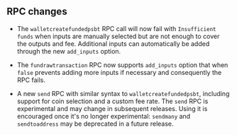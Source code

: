 RPC changes
-----------
- The `walletcreatefundedpsbt` RPC call will now fail with
  `Insufficient funds` when inputs are manually selected but are not enough to cover
  the outputs and fee. Additional inputs can automatically be added through the
  new `add_inputs` option.

- The `fundrawtransaction` RPC now supports `add_inputs` option that when `false`
  prevents adding more inputs if necessary and consequently the RPC fails.

- A new `send` RPC with similar syntax to `walletcreatefundedpsbt`, including
  support for coin selection and a custom fee rate. The `send` RPC is experimental
  and may change in subsequent releases. Using it is encouraged once it's no
  longer experimental: `sendmany` and `sendtoaddress` may be deprecated in a future release.
